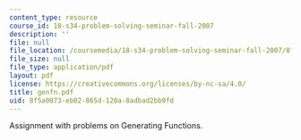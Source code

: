 ```yaml
---
content_type: resource
course_id: 18-s34-problem-solving-seminar-fall-2007
description: ''
file: null
file_location: /coursemedia/18-s34-problem-solving-seminar-fall-2007/8f5a0073eb02865d120a8adbad2bb9fd_genfn.pdf
file_size: null
file_type: application/pdf
layout: pdf
license: https://creativecommons.org/licenses/by-nc-sa/4.0/
title: genfn.pdf
uid: 8f5a0073-eb02-865d-120a-8adbad2bb9fd
---
```

Assignment with problems on Generating Functions.